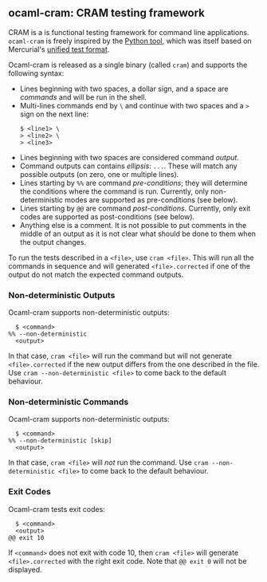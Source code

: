## ocaml-cram: CRAM testing framework

CRAM is a is functional testing framework for command line
applications. `ocaml-cram` is freely inspired by the [Python
tool](https://bitheap.org/cram/), which was itself based on
Mercurial's [unified test
format](https://www.selenic.com/blog/?p=663).

Ocaml-cram is released as a single binary (called `cram`) and
supports the following syntax:

- Lines beginning with two spaces, a dollar sign, and a space are
  *commands* and will be run in the shell.
- Multi-lines commands end by `\` and continue with two spaces and
  a `>` sign on the next line:
  ```
  $ <line1> \
  > <line2> \
  > <line3>
  ```
- Lines beginning with two spaces are considered command *output*.
- Command outputs can contains *ellipsis*: `...`. These will
  match any possible outputs (on zero, one or multiple lines).
- Lines starting by `%%` are command *pre-conditions*; they will
  determine the conditions where the command is run. Currently, only
  non-deterministic modes are supported as pre-conditions (see below).
- Lines starting by `@@` are command *post-conditions*. Currently,
  only exit codes are supported as post-conditions (see below).
- Anything else is a comment. It is not possible to put comments
  in the middle of an output as it is not clear what should be done
  to them when the output changes.

To run the tests described in a `<file>`, use `cram <file>`. This will
run all the commands in sequence and will generated `<file>.corrected`
if one of the output do not match the expected command outputs.

### Non-deterministic Outputs

Ocaml-cram supports non-deterministic outputs:

```
  $ <command>
%% --non-deterministic
  <output>
```

In that case, `cram <file>` will run the command but will not
generate `<file>.corrected` if the new output differs from the one
described in the file. Use `cram --non-deterministic <file>` to come
back to the default behaviour.

### Non-deterministic Commands

Ocaml-cram supports non-deterministic outputs:

```
  $ <command>
%% --non-deterministic [skip]
  <output>
```

In that case, `cram <file>` will *not* run the command. Use `cram
--non-deterministic <file>` to come back to the default behaviour.

### Exit Codes

Ocaml-cram tests exit codes:

```
  $ <command>
  <output>
@@ exit 10
```

If `<command>` does not exit with code 10, then `cram <file>` will
generate `<file>.corrected` with the right exit code. Note that `@@
exit 0` will not be displayed.
